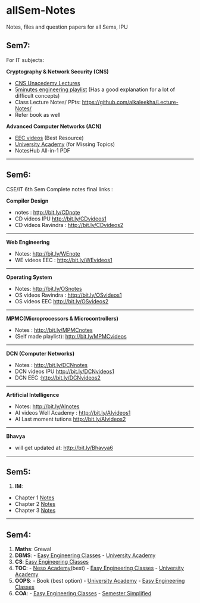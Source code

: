 # allSem-Notes
Notes, files and question papers for all Sems, IPU

## Sem7: 
For IT subjects:

**Cryptography & Network Security (CNS)**
- [CNS Unacedemy Lectures](https://www.youtube.com/playlist?list=PLiSPNzs4fD9sZRd3hfiZHndNs_703jksz)
- [5minutes engineering playlist](https://www.youtube.com/playlist?list=PLYwpaL_SFmcArHtWmbs_vXX6soTK3WEJw) (Has a good explanation for a lot of difficult concepts)
- Class Lecture Notes/ PPts: https://github.com/alkaleekha/Lecture-Notes/
- Refer book as well


**Advanced Computer Networks (ACN)**
- [EEC videos](https://www.youtube.com/playlist?list=PLV8vIYTIdSnYgxRYBC7blHaVUGFHUXLns) (Best Resource)
- [University Academy](https://www.youtube.com/playlist?list=PLG9aCp4uE-s3Mmbn4q5J87OriIN3CuFDS) (for Missing Topics)
- NotesHub All-in-1 PDF

---------------------------------------

## Sem6:
CSE/IT 6th Sem Complete notes final links :

**Compiler Design**
- notes : http://bit.ly/CDnote
- CD videos IPU http://bit.ly/CDvideos1
- CD videos Ravindra :  http://bit.ly/CDvideos2
---------------------------------------

**Web Engineering** 
- Notes: http://bit.ly/WEnote
- WE videos EEC :  http://bit.ly/WEvideos1

---------------------------------------
**Operating System**
- Notes: http://bit.ly/OSnotes
- OS videos Ravindra :  http://bit.ly/OSvideos1
- OS videos EEC http://bit.ly/OSvideos2

---------------------------------------
**MPMC(Microprocessors & Microcontrollers)**
- Notes : http://bit.ly/MPMCnotes
- (Self made playlist): http://bit.ly/MPMCvideos
---------------------------------------
**DCN (Computer Networks)**
- Notes : http://bit.ly/DCNnotes
- DCN videos IPU http://bit.ly/DCNvideos1
- DCN EEC :http://bit.ly/DCNvideos2

---------------------------------------
**Artificial Intelligence**
- Notes:  http://bit.ly/AInotes
- AI videos Well Academy :  http://bit.ly/AIvideos1
- AI Last moment tutions http://bit.ly/AIvideos2

---------------------------------------

**Bhavya**
- will get updated at: http://bit.ly/Bhavya6
---------------------------------------


## Sem5:
1. **IM**:
- Chapter 1 [Notes](https://hackmd.io/s/BJlGjtNFQ#)
- Chapter 2 [Notes](https://hackmd.io/s/Sy5Vr6EKX#)
- Chapter 3 [Notes](https://hackmd.io/s/H1n6LXBt7#)
---------------------------------------------------

## Sem4:
1. **Maths**: Grewal
2. **DBMS**: - [Easy Engineering Classes](https://www.youtube.com/watch?v=c6o1X3AIIb0&list=PLV8vIYTIdSnYZjtUDQ5-9siMc2d8YeoB4)
             - [University Academy](https://www.youtube.com/watch?v=-FG8Y9lNzVE&list=PLG9aCp4uE-s0j5aFXp15gRJzAFzkRVnwC)
3. **CS**: [Easy Engineering Classes](https://www.youtube.com/watch?v=vbpdzsTUkMQ&list=PLV8vIYTIdSnbvRNepz74GGafF-777qYw4)
4. **TOC**: - [Neso Academy](https://www.youtube.com/watch?v=58N2N7zJGrQ&list=PLBlnK6fEyqRgp46KUv4ZY69yXmpwKOIev)(best)
            - [Easy Engineering Classes](https://www.youtube.com/watch?v=iD6u_2iNnu0&list=PLV8vIYTIdSnZYVUJ6duL_ulTsmVQmmd74)
            - [University Academy](https://www.youtube.com/watch?v=68oombM1U8M&list=PLG9aCp4uE-s36fwWDjl-AmgYSp-ZpVu0y)
5. **OOPS**: - Book (best option)
             - [University Academy](https://www.youtube.com/watch?v=em7D8VIuBRo&list=PLG9aCp4uE-s36Iya992WTs5-5BSTLqaYQ)
             - [Easy Engineering Classes]()
6. **COA**:  - [Easy Engineering Classes](https://www.youtube.com/watch?v=B6rqMbArcew&list=PLV8vIYTIdSnar4uzz-4TIlgyFJ2m18NE3)
             - [Semester Simplified](https://www.youtube.com/channel/UClbcqZITCLAV0r-CzrAhCwA/playlists)



